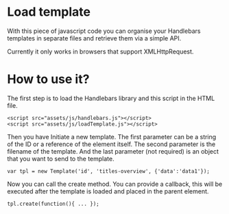 # Load template
With this piece of javascript code you can organise your Handlebars templates in separate files and retrieve them via a simple API.

Currently it only works in browsers that support XMLHttpRequest.

# How to use it?
The first step is to load the Handlebars library and this script in the HTML file.

    <script src="assets/js/handlebars.js"></script>
    <script src="assets/js/loadTemplate.js"></script>

Then you have Initiate a new template. The first parameter can be a string of the ID or a reference of the element itself. The second parameter is the filename of the template. And the last parameter (not required) is an object that you want to send to the template.

    var tpl = new Template('id', 'titles-overview', {'data':'data1'});

Now you can call the create method. You can provide a callback, this will be executed after the template is loaded and placed in the parent element.

    tpl.create(function(){ ... });
